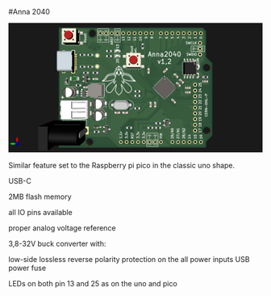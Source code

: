 #Anna 2040

![board](F.png)

Similar feature set to the Raspberry pi pico in the classic uno shape.

USB-C

2MB flash memory

all IO pins available

proper analog voltage reference

3,8-32V buck converter with:

low-side lossless reverse polarity protection on the all power inputs
USB power fuse

LEDs on both pin 13 and 25 as on the uno and pico